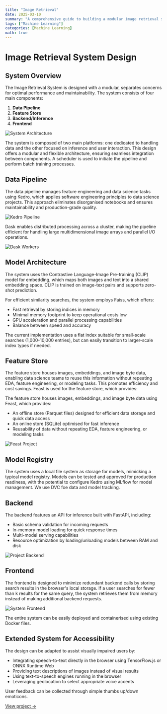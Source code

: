 ```yaml
---
title: "Image Retrieval"
date: 2025-03-10
summary: "A comprehensive guide to building a modular image retrieval system with CLIP embeddings and Faiss. This article details the complete architecture including data pipelines with Kedro and Dask, feature storage with Feast..."
tags: ["Machine Learning"]
categories: [Machine Learning]
math: true
---
```


# Image Retrieval System Design

## System Overview

The Image Retrieval System is designed with a modular, separates concerns for optimal performance and maintainability. The system consists of four main components:

1. **Data Pipeline**
2. **Feature Store**
3. **Backend/Inference**
4. **Frontend**

![System Architecture](/images/system_diag.jpg)

The system is composed of two main platforms: one dedicated to handling data and the other focused on inference and user interaction. This design offers a modular and flexible architecture, ensuring seamless integration between components. A scheduler is used to initiate the pipeline and perform batch training processes.

## Data Pipeline

The data pipeline manages feature engineering and data science tasks using Kedro, which applies software engineering principles to data science projects. This approach eliminates disorganised notebooks and ensures maintainability and production-grade quality.

![Kedro Pipeline](/images/kedro.png)

Dask enables distributed processing across a cluster, making the pipeline efficient for handling large multidimensional image arrays and parallel I/O operations.

![Dask Workers](/images/dask.png)

## Model Architecture

The system uses the Contrastive Language-Image Pre-training (CLIP) model for embedding, which maps both images and text into a shared embedding space. CLIP is trained on image-text pairs and supports zero-shot prediction.

For efficient similarity searches, the system employs Faiss, which offers:

- Fast retrieval by storing indices in memory
- Minimal memory footprint to keep operational costs low
- GPU acceleration and parallel processing capabilities
- Balance between speed and accuracy

The current implementation uses a flat index suitable for small-scale searches (1,000-10,000 entries), but can easily transition to larger-scale index types if needed.

## Feature Store

The feature store houses images, embeddings, and image byte data, enabling data science teams to reuse this information without repeating EDA, feature engineering, or modeling tasks. This promotes efficiency and cost savings. Feast is used for the feature store, which provides:

The feature store houses images, embeddings, and image byte data using Feast, which provides:

- An offline store (Parquet files) designed for efficient data storage and quick data access
- An online store (SQLite) optimised for fast inference
- Reusability of data without repeating EDA, feature engineering, or modeling tasks

![Feast Project](/images/feast.png)

## Model Registry

The system uses a local file system as storage for models, mimicking a typical model registry. Models can be tested and approved for production readiness, with the potential to configure Kedro using MLflow for model management. We use DVC foe data and model tracking.

## Backend

The backend features an API for inference built with FastAPI, including:

- Basic schema validation for incoming requests
- In-memory model loading for quick response times
- Multi-model serving capabilities
- Resource optimization by loading/unloading models between RAM and disk

![Project Backend](/images/api.png)

## Frontend

The frontend is designed to minimize redundant backend calls by storing search results in the browser's local storage. If a user searches for fewer than k results for the same query, the system retrieves them from memory instead of making additional backend requests.

![System Frontend](/images/frontend.png)

The entire system can be easily deployed and containerised using existing Docker files.

## Extended System for Accessibility

The design can be adapted to assist visually impaired users by:

- Integrating speech-to-text directly in the browser using TensorFlow.js or ONNX Runtime Web
- Providing text descriptions of images instead of visual results
- Using text-to-speech engines running in the browser
- Leveraging geolocation to select appropriate voice accents

User feedback can be collected through simple thumbs up/down emoticons.

[View project →](https://github.com/SboneloMdluli/Multi-Modal-Image-Retrieval)
